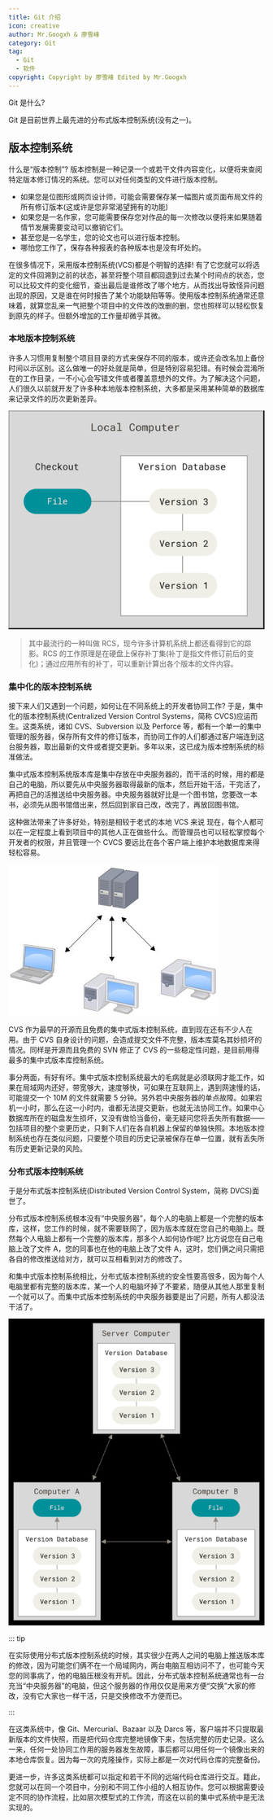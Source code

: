 ```yaml
---
title: Git 介绍
icon: creative
author: Mr.Googxh & 廖雪峰
category: Git
tag:
  - Git
  - 软件
copyright: Copyright by 廖雪峰 Edited by Mr.Googxh
---
```


Git 是什么?

Git 是目前世界上最先进的分布式版本控制系统(没有之一)。

<!-- more -->

## 版本控制系统

什么是“版本控制”? 版本控制是一种记录一个或若干文件内容变化，以便将来查阅特定版本修订情况的系统。您可以对任何类型的文件进行版本控制。

- 如果您是位图形或网页设计师，可能会需要保存某一幅图片或页面布局文件的所有修订版本(这或许是您非常渴望拥有的功能)
- 如果您是一名作家，您可能需要保存您对作品的每一次修改以便将来如果随着情节发展需要变动可以撤销它们。
- 甚至您是一名学生，您的论文也可以进行版本控制。
- 哪怕您工作了，保存各种报表的各种版本也是没有坏处的。

在很多情况下，采用版本控制系统(VCS)都是个明智的选择! 有了它您就可以将选定的文件回溯到之前的状态，甚至将整个项目都回退到过去某个时间点的状态，您可以比较文件的变化细节，查出最后是谁修改了哪个地方，从而找出导致怪异问题出现的原因，又是谁在何时报告了某个功能缺陷等等。使用版本控制系统通常还意味着，就算您乱来一气把整个项目中的文件改的改删的删，您也照样可以轻松恢复到原先的样子。但额外增加的工作量却微乎其微。

### 本地版本控制系统

许多人习惯用复制整个项目目录的方式来保存不同的版本，或许还会改名加上备份时间以示区别。这么做唯一的好处就是简单，但是特别容易犯错。有时候会混淆所在的工作目录，一不小心会写错文件或者覆盖意想外的文件。为了解决这个问题，人们很久以前就开发了许多种本地版本控制系统，大多都是采用某种简单的数据库来记录文件的历次更新差异。

![本地版本控制系统](./assets/RCS.png)

> 其中最流行的一种叫做 RCS，现今许多计算机系统上都还看得到它的踪影。RCS 的工作原理是在硬盘上保存补丁集(补丁是指文件修订前后的变化)；通过应用所有的补丁，可以重新计算出各个版本的文件内容。

### 集中化的版本控制系统

接下来人们又遇到一个问题，如何让在不同系统上的开发者协同工作? 于是，集中化的版本控制系统(Centralized Version Control Systems，简称 CVCS)应运而生。这类系统，诸如 CVS、Subversion 以及 Perforce 等，都有一个单一的集中管理的服务器，保存所有文件的修订版本，而协同工作的人们都通过客户端连到这台服务器，取出最新的文件或者提交更新。多年以来，这已成为版本控制系统的标准做法。

集中式版本控制系统版本库是集中存放在中央服务器的，而干活的时候，用的都是自己的电脑，所以要先从中央服务器取得最新的版本，然后开始干活，干完活了，再把自己的活推送给中央服务器。中央服务器就好比是一个图书馆，您要改一本书，必须先从图书馆借出来，然后回到家自己改，改完了，再放回图书馆。

这种做法带来了许多好处，特别是相较于老式的本地 VCS 来说 现在，每个人都可以在一定程度上看到项目中的其他人正在做些什么。而管理员也可以轻松掌控每个开发者的权限，并且管理一个 CVCS 要远比在各个客户端上维护本地数据库来得轻松容易。

![Git示例图](./assets/intro.jpg)

CVS 作为最早的开源而且免费的集中式版本控制系统，直到现在还有不少人在用。由于 CVS 自身设计的问题，会造成提交文件不完整，版本库莫名其妙损坏的情况。同样是开源而且免费的 SVN 修正了 CVS 的一些稳定性问题，是目前用得最多的集中式版本库控制系统。

事分两面，有好有坏。集中式版本控制系统最大的毛病就是必须联网才能工作，如果在局域网内还好，带宽够大，速度够快，可如果在互联网上，遇到网速慢的话，可能提交一个 10M 的文件就需要 5 分钟。另外若中央服务器的单点故障。如果宕机一小时，那么在这一小时内，谁都无法提交更新，也就无法协同工作。如果中心数据库所在的磁盘发生损坏，又没有做恰当备份，毫无疑问您将丢失所有数据——包括项目的整个变更历史，只剩下人们在各自机器上保留的单独快照。本地版本控制系统也存在类似问题，只要整个项目的历史记录被保存在单一位置，就有丢失所有历史更新记录的风险。

### 分布式版本控制系统

于是分布式版本控制系统(Distributed Version Control System，简称 DVCS)面世了。

分布式版本控制系统根本没有“中央服务器”，每个人的电脑上都是一个完整的版本库，这样，您工作的时候，就不需要联网了，因为版本库就在您自己的电脑上。既然每个人电脑上都有一个完整的版本库，那多个人如何协作呢? 比方说您在自己电脑上改了文件 A，您的同事也在他的电脑上改了文件 A，这时，您们俩之间只需把各自的修改推送给对方，就可以互相看到对方的修改了。

和集中式版本控制系统相比，分布式版本控制系统的安全性要高很多，因为每个人电脑里都有完整的版本库，某一个人的电脑坏掉了不要紧，随便从其他人那里复制一个就可以了。而集中式版本控制系统的中央服务器要是出了问题，所有人都没法干活了。

![分布式版本控制系统](./assets/DVCS.png)

::: tip

在实际使用分布式版本控制系统的时候，其实很少在两人之间的电脑上推送版本库的修改，因为可能您们俩不在一个局域网内，两台电脑互相访问不了，也可能今天您的同事病了，他的电脑压根没有开机。因此，分布式版本控制系统通常也有一台充当“中央服务器”的电脑，但这个服务器的作用仅仅是用来方便“交换”大家的修改，没有它大家也一样干活，只是交换修改不方便而已。

:::

在这类系统中，像 Git、Mercurial、Bazaar 以及 Darcs 等，客户端并不只提取最新版本的文件快照，而是把代码仓库完整地镜像下来，包括完整的历史记录。这么一来，任何一处协同工作用的服务器发生故障，事后都可以用任何一个镜像出来的本地仓库恢复。因为每一次的克隆操作，实际上都是一次对代码仓库的完整备份。

更进一步，许多这类系统都可以指定和若干不同的远端代码仓库进行交互。籍此，您就可以在同一个项目中，分别和不同工作小组的人相互协作。您可以根据需要设定不同的协作流程，比如层次模型式的工作流，而这在以前的集中式系统中是无法实现的。
